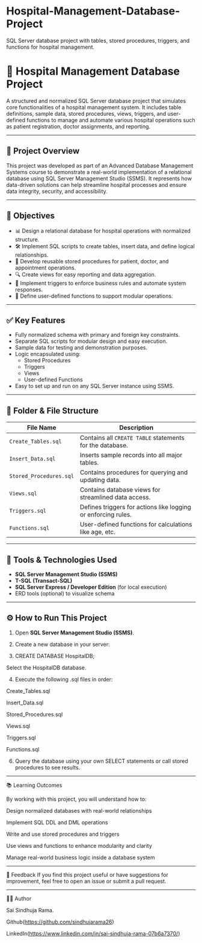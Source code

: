 # Hospital-Management-Database-Project
SQL Server database project with tables, stored procedures, triggers, and functions for hospital management.


# 🏥 Hospital Management Database Project

A structured and normalized SQL Server database project that simulates core functionalities of a hospital management system. It includes table definitions, sample data, stored procedures, views, triggers, and user-defined functions to manage and automate various hospital operations such as patient registration, doctor assignments, and reporting.

---

## 📌 Project Overview

This project was developed as part of an Advanced Database Management Systems course to demonstrate a real-world implementation of a relational database using SQL Server Management Studio (SSMS). It represents how data-driven solutions can help streamline hospital processes and ensure data integrity, security, and accessibility.

---

## 🎯 Objectives

- 📊 Design a relational database for hospital operations with normalized structure.
- 🛠️ Implement SQL scripts to create tables, insert data, and define logical relationships.
- 🔄 Develop reusable stored procedures for patient, doctor, and appointment operations.
- 🔍 Create views for easy reporting and data aggregation.
- 🔔 Implement triggers to enforce business rules and automate system responses.
- 🧠 Define user-defined functions to support modular operations.

---

## ✅ Key Features

- Fully normalized schema with primary and foreign key constraints.
- Separate SQL scripts for modular design and easy execution.
- Sample data for testing and demonstration purposes.
- Logic encapsulated using:
  - Stored Procedures
  - Triggers
  - Views
  - User-defined Functions
- Easy to set up and run on any SQL Server instance using SSMS.

---

## 📁 Folder & File Structure

| File Name               | Description                                                  |
|-------------------------|--------------------------------------------------------------|
| `Create_Tables.sql`     | Contains all `CREATE TABLE` statements for the database.     |
| `Insert_Data.sql`       | Inserts sample records into all major tables.                |
| `Stored_Procedures.sql` | Contains procedures for querying and updating data.          |
| `Views.sql`             | Contains database views for streamlined data access.         |
| `Triggers.sql`          | Defines triggers for actions like logging or enforcing rules.|
| `Functions.sql`         | User-defined functions for calculations like age, etc.       |

---

## 🧰 Tools & Technologies Used

- **SQL Server Management Studio (SSMS)**
- **T-SQL (Transact-SQL)**
- **SQL Server Express / Developer Edition** (for local execution)
- ERD tools (optional) to visualize schema

---

## ⚙️ How to Run This Project

1. Open **SQL Server Management Studio (SSMS)**.

2. Create a new database in your server:
  
3. CREATE DATABASE HospitalDB;

Select the HospitalDB database.

4. Execute the following .sql files in order:

Create_Tables.sql

Insert_Data.sql

Stored_Procedures.sql

Views.sql

Triggers.sql

Functions.sql

6. Query the database using your own SELECT statements or call stored procedures to see results.

---

📚 Learning Outcomes

By working with this project, you will understand how to:

Design normalized databases with real-world relationships

Implement SQL DDL and DML operations

Write and use stored procedures and triggers

Use views and functions to enhance modularity and clarity

Manage real-world business logic inside a database system

---

💬 Feedback
If you find this project useful or have suggestions for improvement, feel free to open an issue or submit a pull request.

---

👩‍💻 Author

Sai Sindhuja Rama.

Github(https://github.com/sindhujarama26)

LinkedIn(https://www.linkedin.com/in/sai-sindhuja-rama-07b6a7370/)

